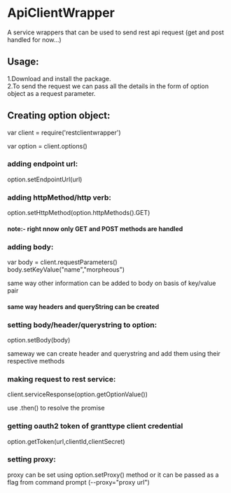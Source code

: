 # ApiClientWrapper
A service wrappers that can be used to send rest api request (get and post handled for now...)

## Usage:
1.Download and install the package.</br>
2.To send the request we can pass all the details in the form of option object as a request parameter.

## Creating option object:
var client = require('restclientwrapper')

var option = client.options()
### adding endpoint url:
option.setEndpointUrl(url)

### adding httpMethod/http verb:
option.setHttpMethod(option.httpMethods().GET)
#### note:- right nnow only GET and POST methods are handled

### adding body:
var body = client.requestParameters()
body.setKeyValue("name","morpheous")

same way other information can be added to body on basis of key/value pair

#### same way headers and queryString can be created

### setting body/header/querystring to option:
option.setBody(body)

sameway we can create header and querystring and add them using their respective methods

### making request to rest service:

client.serviceResponse(option.getOptionValue())

use .then() to resolve the promise 

### getting oauth2 token of granttype client credential

option.getToken(url,clientId,clientSecret)

### setting proxy:
proxy can be set using option.setProxy() method or it can be passed as a flag from command prompt (--proxy="proxy url")
